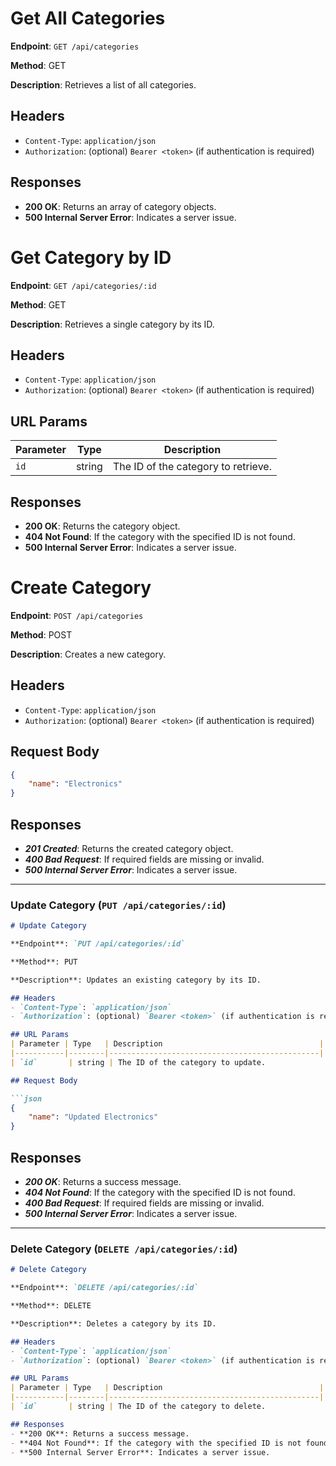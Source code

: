 # Get All Categories

**Endpoint**: `GET /api/categories`

**Method**: GET

**Description**: Retrieves a list of all categories.

## Headers
- `Content-Type`: `application/json`
- `Authorization`: (optional) `Bearer <token>` (if authentication is required)

## Responses
- **200 OK**: Returns an array of category objects.
- **500 Internal Server Error**: Indicates a server issue.


# Get Category by ID

**Endpoint**: `GET /api/categories/:id`

**Method**: GET

**Description**: Retrieves a single category by its ID.

## Headers
- `Content-Type`: `application/json`
- `Authorization`: (optional) `Bearer <token>` (if authentication is required)

## URL Params
| Parameter | Type   | Description                                   |
|-----------|--------|-----------------------------------------------|
| `id`       | string | The ID of the category to retrieve.           |

## Responses
- **200 OK**: Returns the category object.
- **404 Not Found**: If the category with the specified ID is not found.
- **500 Internal Server Error**: Indicates a server issue.



# Create Category

**Endpoint**: `POST /api/categories`

**Method**: POST

**Description**: Creates a new category.

## Headers
- `Content-Type`: `application/json`
- `Authorization`: (optional) `Bearer <token>` (if authentication is required)

## Request Body

```json
{
    "name": "Electronics"
}
```


## Responses
- ***201 Created***: Returns the created category object.
- ***400 Bad Request***: If required fields are missing or invalid.
- ***500 Internal Server Error***: Indicates a server issue.


---

### **Update Category** (`PUT /api/categories/:id`)

```markdown
# Update Category

**Endpoint**: `PUT /api/categories/:id`

**Method**: PUT

**Description**: Updates an existing category by its ID.

## Headers
- `Content-Type`: `application/json`
- `Authorization`: (optional) `Bearer <token>` (if authentication is required)

## URL Params
| Parameter | Type   | Description                                   |
|-----------|--------|-----------------------------------------------|
| `id`       | string | The ID of the category to update.             |

## Request Body

```json
{
    "name": "Updated Electronics"
}

```
## Responses
- ***200 OK***: Returns a success message.
- ***404 Not Found***: If the category with the specified ID is not found.
- ***400 Bad Request***: If required fields are missing or invalid.
- ***500 Internal Server Error***: Indicates a server issue.


---

### **Delete Category** (`DELETE /api/categories/:id`)

```markdown
# Delete Category

**Endpoint**: `DELETE /api/categories/:id`

**Method**: DELETE

**Description**: Deletes a category by its ID.

## Headers
- `Content-Type`: `application/json`
- `Authorization`: (optional) `Bearer <token>` (if authentication is required)

## URL Params
| Parameter | Type   | Description                                   |
|-----------|--------|-----------------------------------------------|
| `id`       | string | The ID of the category to delete.             |

## Responses
- **200 OK**: Returns a success message.
- **404 Not Found**: If the category with the specified ID is not found.
- **500 Internal Server Error**: Indicates a server issue.
